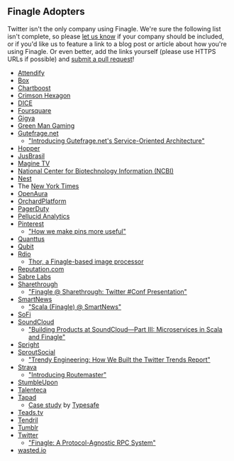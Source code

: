 ## Finagle Adopters

Twitter isn't the only company using Finagle. We're sure the following list
isn't complete, so please [let us know][0] if your company should be included,
or if you'd like us to feature a link to a blog post or article about how
you're using Finagle. Or even better, add the links yourself (please use HTTPS
URLs if possible) and [submit a pull request][1]!

* [Attendify](https://attendify.com)
* [Box](https://www.box.com/)
* [Chartboost](https://www.chartboost.com/)
* [Crimson Hexagon](http://www.crimsonhexagon.com/)
* [DICE](http://dice.se/)
* [Foursquare](https://foursquare.com/)
* [Gigya](https://www.gigya.com/)
* [Green Man Gaming](http://www.greenmangaming.com/)
* [Gutefrage.net](http://www.gutefrage.net/)
  * ["Introducing Gutefrage.net's Service-Oriented Architecture"][2]
* [Hopper](https://www.hopper.com/)
* [JusBrasil](http://www.jusbrasil.com.br)
* [Magine TV](https://magine.com/)
* [National Center for Biotechnology Information (NCBI)](https://www.ncbi.nlm.nih.gov/)
* [Nest](https://nest.com/)
* The [New York Times](http://www.nytimes.com/)
* [OpenAura](http://openaura.com/)
* [OrchardPlatform](https://orchardplatform.com/)
* [PagerDuty](https://www.pagerduty.com/)
* [Pellucid Analytics](http://www.pellucid.com/)
* [Pinterest](https://www.pinterest.com/)
  * ["How we make pins more useful"][3]
* [Quanttus](http://www.Quanttus.com)
* [Qubit](http://www.qubitproducts.com/)
* [Rdio](https://www.rdio.com/)
  * [Thor, a Finagle-based image processor][4]
* [Reputation.com](https://www.reputation.com/)
* [Sabre Labs](http://sabrelabs.com)
* [Sharethrough](https://www.sharethrough.com/)
  * ["Finagle @ Sharethrough: Twitter #Conf Presentation"][5]
* [SmartNews](https://www.smartnews.com/en/)
  * ["Scala (Finagle) @ SmartNews"][12]
* [SoFi](https://www.sofi.com/)
* [SoundCloud](https://soundcloud.com/)
  * ["Building Products at SoundCloud—Part III: Microservices in Scala and
    Finagle"][6]
* [Spright](https://spright.com/)
* [SproutSocial](https://www.sproutsocial.com)
  * ["Trendy Engineering: How We Built the Twitter Trends Report"][7]
* [Strava](http://www.strava.com/)
  * ["Introducing Routemaster"][8]
* [StumbleUpon](https://www.stumbleupon.com/)
* [Talenteca](https://www.talenteca.com/)
* [Tapad](http://www.tapad.com/)
  * [Case study][9] by [Typesafe][10]
* [Teads.tv](https://teads.tv/)
* [Tendril](http://www.tendrilinc.com)
* [Tumblr](https://www.tumblr.com/)
* [Twitter](https://twitter.com/)
  * ["Finagle: A Protocol-Agnostic RPC System"][11]
* [wasted.io](http://wasted.io/)

[0]: https://twitter.com/finagle
[1]: https://github.com/twitter/finagle/blob/master/CONTRIBUTING.md
[2]: http://engineering.gutefrage.net/post/47693566182/introducing-gutefrage-net-s-service-oriented
[3]: http://engineering.pinterest.com/post/59132790640/how-we-make-pins-more-useful
[4]: https://github.com/rdio/thor
[5]: http://engineering.sharethrough.com/blog/2014/04/17/finagle-at-sharethrough-twitter-conf-talk/
[6]: https://developers.soundcloud.com/blog/building-products-at-soundcloud-part-3-microservices-in-scala-and-finagle
[7]: http://sproutsocial.com/insights/engineering-twitter-trends-report/
[8]: http://engineering.strava.com/routemaster/
[9]: https://typesafe.com/blog/tapad_turns_to_typesafe_platform
[10]: https://typesafe.com/
[11]: https://blog.twitter.com/2011/finagle-a-protocol-agnostic-rpc-system
[12]: https://www.slideshare.net/ShigekazuTakei/scalafinaglesmartnewsenglish
